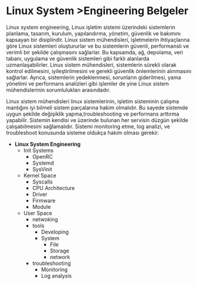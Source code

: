 # Linux System >Engineering Belgeler

Linux system engineering, Linux işletim sistemi üzerindeki sistemlerin planlama, tasarım, kurulum, yapılandırma, yönetim, güvenlik ve bakımını kapsayan bir disiplindir. Linux sistem mühendisleri, işletmelerin ihtiyaçlarına göre Linux sistemleri oluştururlar ve bu sistemlerin güvenli, performanslı ve verimli bir şekilde çalışmasını sağlarlar. Bu kapsamda, ağ, depolama, veri tabanı, uygulama ve güvenlik sistemleri gibi farklı alanlarda uzmanlaşabilirler. Linux sistem mühendisleri, sistemlerin sürekli olarak kontrol edilmesini, iyileştirilmesini ve gerekli güvenlik önlemlerinin alınmasını sağlarlar. Ayrıca, sistemlerin yedeklenmesi, sorunların giderilmesi, yama yönetimi ve performans analizleri gibi işlemler de yine Linux sistem mühendislerinin sorumlulukları arasındadır.

Linux sistem mühendisleri linux sistemlerinin, işletim sisteminin çalışma mantığını iyi bilmeli sistem parçalarına hakim olmalıdır. Bu sayede sistemde uygun şekilde değişiklik yapma,troubleshooting ve performans arttırma yapabilir. Sistemin kendisi ve üzerinde bulunan her servisin düzgün şekilde çalışabilmesini sağlamalıdır. Sistemi monitoring etme, log analizi, ve troubleshoot konusunda sisteme oldukça hakim olması gerekir.

- **Linux System Engineering**
  - Init Systems
    - OpenRC
    - Systemd
    - SysVinit
  - Kernel Space
    - Syscalls
    - CPU Architecture
    - Driver
    - Firmware
    - Module
  - User Space
    - netwoking
    - tools
      - Developing
      - System
        - File
        - Storage
        - network
    - troubleshooting
      - Monitoring
      - Log analysis